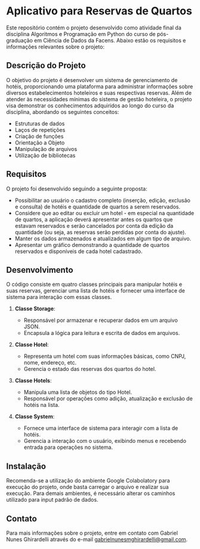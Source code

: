 # Aplicativo para Reservas de Quartos

Este repositório contém o projeto desenvolvido como atividade final da disciplina Algoritmos e Programação em Python do curso de pós-graduação em Ciência de Dados da Facens. Abaixo estão os requisitos e informações relevantes sobre o projeto:

## Descrição do Projeto
O objetivo do projeto é desenvolver um sistema de gerenciamento de hotéis, proporcionando uma plataforma para administrar informações sobre diversos estabelecimentos hoteleiros e suas respectivas reservas. 
Além de atender às necessidades mínimas do sistema de gestão hoteleira, o projeto visa demonstrar os conhecimentos adquiridos ao longo do curso da disciplina, abordando os seguintes conceitos:

* Estruturas de dados
* Laços de repetições
* Criação de funções
* Orientação a Objeto
* Manipulação de arquivos
* Utilização de bibliotecas

## Requisitos
O projeto foi desenvolvido seguindo a seguinte proposta:

* Possibilitar ao usuário o cadastro completo (inserção, edição, exclusão e consulta) de hotéis e quantidade de quartos a serem reservados.
* ⁠Considere que ao editar ou excluir um hotel - em especial na quantidade de quartos, a aplicação deverá apresentar antes os quartos que estavam reservados e serão cancelados por conta da edição da quantidade (ou seja, as reservas serão perdidas por conta do ajuste).
* Manter os dados armazenados e atualizados em algum tipo de arquivo.
* Apresentar um gráfico demonstrando a quantidade de quartos reservados e disponíveis de cada hotel cadastrado.

## Desenvolvimento
O código consiste em quatro classes principais para manipular hotéis e suas reservas, gerenciar uma lista de hotéis e fornecer uma interface de sistema para interação com essas classes.

1. **Classe Storage**:
   - Responsável por armazenar e recuperar dados em um arquivo JSON.
   - Encapsula a lógica para leitura e escrita de dados em arquivos.

2. **Classe Hotel**:
   - Representa um hotel com suas informações básicas, como CNPJ, nome, endereço, etc.
   - Gerencia o estado das reservas dos quartos do hotel.

3. **Classe Hotels**:
   - Manipula uma lista de objetos do tipo Hotel.
   - Responsável por operações como adição, atualização e exclusão de hotéis na lista.

4. **Classe System**:
   - Fornece uma interface de sistema para interagir com a lista de hotéis.
   - Gerencia a interação com o usuário, exibindo menus e recebendo entrada para operações no sistema.

## Instalação
Recomenda-se a utilização do ambiente Google Colabolatory para execução do projeto, onde basta carregar o arquivo e realizar sua execução.
Para demais ambientes, é necessário alterar os caminhos utilizado para input padrão de dados.

## Contato
Para mais informações sobre o projeto, entre em contato com Gabriel Nunes Ghirardelli através do e-mail gabrielnunesmghirardelli@gmail.com.

